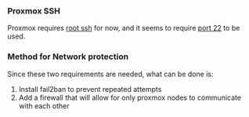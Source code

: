 ### Proxmox SSH

Proxmox requires [root ssh](https://forum.proxmox.com/threads/pve-cluster-can-i-safely-turn-off-ssh-permitrootlogin-passwordauthentication-and-usepam.122958/) for now, and it seems to require [port 22](https://pve.proxmox.com/wiki/Cluster_Manager#:~:text=An%20SSH%20tunnel%20on%20TCP%20port%2022%20between%20nodes%20is%20required) to be used.

### Method for Network protection

Since these two requirements are needed, what can be done is:

1. Install fail2ban to prevent repeated attempts
2. Add a firewall that will allow for only proxmox nodes to communicate with each other